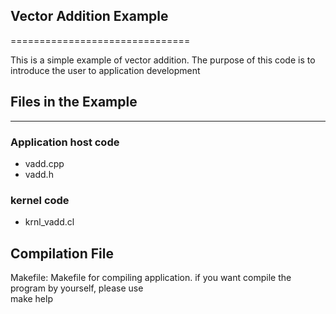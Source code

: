 ## Vector Addition Example
===============================

This is a simple example of vector addition.
The purpose of this code is to introduce the user to application development

## Files in the Example
---------------------
### Application host code

- vadd.cpp
- vadd.h

### kernel code

- krnl_vadd.cl

## Compilation File
Makefile: Makefile for compiling  application.
if you want compile the program by yourself, please use
​	
	make help
​		


